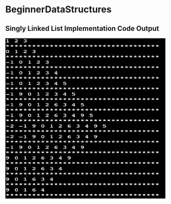 # BeginnerDataStructures

## Singly Linked List Implementation Code Output
<img src="screenshots/Screen Shot 2021-06-21 at 9.54.56 AM.png" width="500" height="500" >

